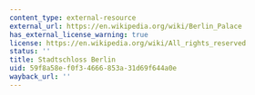 ```yaml
---
content_type: external-resource
external_url: https://en.wikipedia.org/wiki/Berlin_Palace
has_external_license_warning: true
license: https://en.wikipedia.org/wiki/All_rights_reserved
status: ''
title: Stadtschloss Berlin
uid: 59f8a58e-f0f3-4666-853a-31d69f644a0e
wayback_url: ''
---
```

